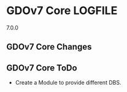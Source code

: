 # GDOv7 Core LOGFILE

7.0.0


## GDOv7 Core Changes


## GDOv7 Core ToDo

 - Create a Module to provide different DBS.
 
 